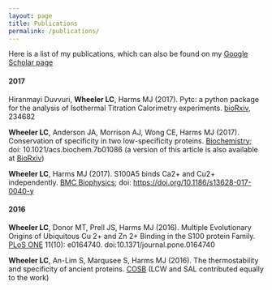 ```yaml
---
layout: page
title: Publications
permalink: /publications/
---
```

Here is a list of my publications, which can also be found on my [Google Scholar page](https://scholar.google.com/citations?user=IEcP51wAAAAJ&hl=en)

#### 2017

Hiranmayi Duvvuri, **Wheeler LC**, Harms MJ (2017). Pytc: a python package for the analysis of Isothermal Titration Calorimetry experiments. [bioRxiv](https://www.biorxiv.org/content/early/2017/12/15/234682), 234682


**Wheeler LC**, Anderson JA, Morrison AJ, Wong CE, Harms MJ (2017). Conservation of specificity in two low-specificity proteins. [Biochemistry](http://pubs.acs.org/doi/10.1021/acs.biochem.7b01086); doi: 10.1021/acs.biochem.7b01086 (a version of this article is also available at [BioRxiv](https://www.biorxiv.org/content/early/2017/10/25/207324))


**Wheeler LC**, Harms MJ (2017). S100A5 binds Ca2+ and Cu2+ independently. [BMC Biophysics](https://bmcbiophys.biomedcentral.com/articles/10.1186/s13628-017-0040-y); doi: https://doi.org/10.1186/s13628-017-0040-y 

#### 2016

**Wheeler LC**, Donor MT, Prell JS, Harms MJ (2016). Multiple Evolutionary 
Origins of Ubiquitous Cu 2+ and Zn 2+ Binding in the S100 protein Family. 
[PLoS ONE](http://journals.plos.org/plosone/article?id=10.1371/journal.pone.0164740) 11(10): e0164740. doi:10.1371/journal.pone.0164740 


**Wheeler LC**, An-Lim S, Marqusee S, Harms MJ (2016). The thermostability 
and specificity of ancient proteins. [COSB](http://www.sciencedirect.com/science/article/pii/S0959440X16300501)
 (LCW and SAL contributed equally to the work) 
